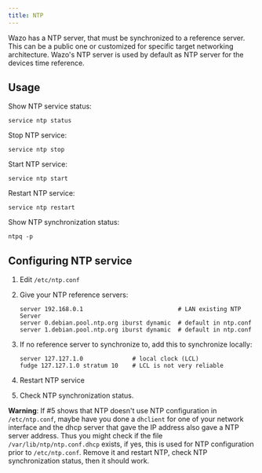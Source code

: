 ```yaml
---
title: NTP
---
```


Wazo has a NTP server, that must be synchronized to a reference server. This can be a public one or
customized for specific target networking architecture. Wazo's NTP server is used by default as NTP
server for the devices time reference.

## Usage

Show NTP service status:

```shell
service ntp status
```

Stop NTP service:

```shell
service ntp stop
```

Start NTP service:

```shell
service ntp start
```

Restart NTP service:

```shell
service ntp restart
```

Show NTP synchronization status:

```shell
ntpq -p
```

## Configuring NTP service

1. Edit `/etc/ntp.conf`
2. Give your NTP reference servers:

    ```ascii
    server 192.168.0.1                           # LAN existing NTP Server
    server 0.debian.pool.ntp.org iburst dynamic  # default in ntp.conf
    server 1.debian.pool.ntp.org iburst dynamic  # default in ntp.conf
    ```

3. If no reference server to synchronize to, add this to synchronize locally:

    ```ascii
    server 127.127.1.0              # local clock (LCL)
    fudge 127.127.1.0 stratum 10    # LCL is not very reliable
    ```

4. Restart NTP service
5. Check NTP synchronization status.

**Warning**: If #5 shows that NTP doesn't use NTP configuration in `/etc/ntp.conf`, maybe have you
done a `dhclient` for one of your network interface and the dhcp server that gave the IP address
also gave a NTP server address. Thus you might check if the file `/var/lib/ntp/ntp.conf.dhcp`
exists, if yes, this is used for NTP configuration prior to `/etc/ntp.conf`. Remove it and restart
NTP, check NTP synchronization status, then it should work.
